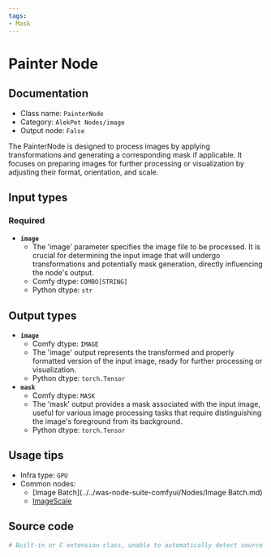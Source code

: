 ```yaml
---
tags:
- Mask
---
```


# Painter Node
## Documentation
- Class name: `PainterNode`
- Category: `AlekPet Nodes/image`
- Output node: `False`

The PainterNode is designed to process images by applying transformations and generating a corresponding mask if applicable. It focuses on preparing images for further processing or visualization by adjusting their format, orientation, and scale.
## Input types
### Required
- **`image`**
    - The 'image' parameter specifies the image file to be processed. It is crucial for determining the input image that will undergo transformations and potentially mask generation, directly influencing the node's output.
    - Comfy dtype: `COMBO[STRING]`
    - Python dtype: `str`
## Output types
- **`image`**
    - Comfy dtype: `IMAGE`
    - The 'image' output represents the transformed and properly formatted version of the input image, ready for further processing or visualization.
    - Python dtype: `torch.Tensor`
- **`mask`**
    - Comfy dtype: `MASK`
    - The 'mask' output provides a mask associated with the input image, useful for various image processing tasks that require distinguishing the image's foreground from its background.
    - Python dtype: `torch.Tensor`
## Usage tips
- Infra type: `GPU`
- Common nodes:
    - [Image Batch](../../was-node-suite-comfyui/Nodes/Image Batch.md)
    - [ImageScale](../../Comfy/Nodes/ImageScale.md)



## Source code
```python
# Built-in or C extension class, unable to automatically detect source code
```
